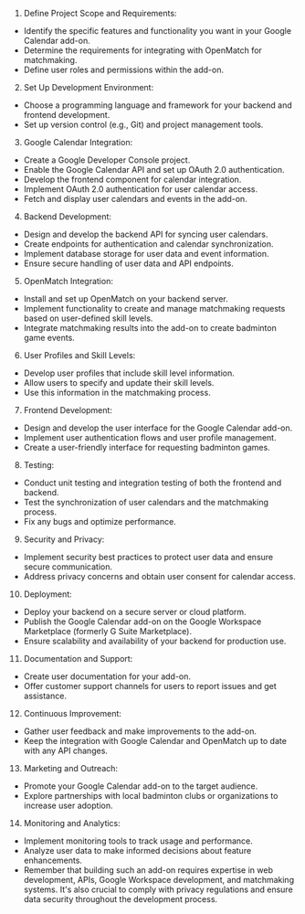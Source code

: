 1. Define Project Scope and Requirements:

* Identify the specific features and functionality you want in your Google Calendar add-on.
* Determine the requirements for integrating with OpenMatch for matchmaking.
* Define user roles and permissions within the add-on.
2. Set Up Development Environment:

* Choose a programming language and framework for your backend and frontend development.
* Set up version control (e.g., Git) and project management tools.
3. Google Calendar Integration:

* Create a Google Developer Console project.
* Enable the Google Calendar API and set up OAuth 2.0 authentication.
* Develop the frontend component for calendar integration.
* Implement OAuth 2.0 authentication for user calendar access.
* Fetch and display user calendars and events in the add-on.
4. Backend Development:

* Design and develop the backend API for syncing user calendars.
* Create endpoints for authentication and calendar synchronization.
* Implement database storage for user data and event information.
* Ensure secure handling of user data and API endpoints.
5. OpenMatch Integration:

* Install and set up OpenMatch on your backend server.
* Implement functionality to create and manage matchmaking requests based on user-defined skill levels.
* Integrate matchmaking results into the add-on to create badminton game events.
6. User Profiles and Skill Levels:

* Develop user profiles that include skill level information.
* Allow users to specify and update their skill levels.
* Use this information in the matchmaking process.
7. Frontend Development:

* Design and develop the user interface for the Google Calendar add-on.
* Implement user authentication flows and user profile management.
* Create a user-friendly interface for requesting badminton games.
8. Testing:

* Conduct unit testing and integration testing of both the frontend and backend.
* Test the synchronization of user calendars and the matchmaking process.
* Fix any bugs and optimize performance.
9. Security and Privacy:

* Implement security best practices to protect user data and ensure secure communication.
* Address privacy concerns and obtain user consent for calendar access.
10. Deployment:

* Deploy your backend on a secure server or cloud platform.
* Publish the Google Calendar add-on on the Google Workspace Marketplace (formerly G Suite Marketplace).
* Ensure scalability and availability of your backend for production use.
11. Documentation and Support:

* Create user documentation for your add-on.
* Offer customer support channels for users to report issues and get assistance.
12. Continuous Improvement:

* Gather user feedback and make improvements to the add-on.
* Keep the integration with Google Calendar and OpenMatch up to date with any API changes.
13. Marketing and Outreach:

* Promote your Google Calendar add-on to the target audience.
* Explore partnerships with local badminton clubs or organizations to increase user adoption.
14. Monitoring and Analytics:

* Implement monitoring tools to track usage and performance.
* Analyze user data to make informed decisions about feature enhancements.
* Remember that building such an add-on requires expertise in web development, APIs, Google Workspace development, and matchmaking systems. It's also crucial to comply with privacy regulations and ensure data security throughout the development process.